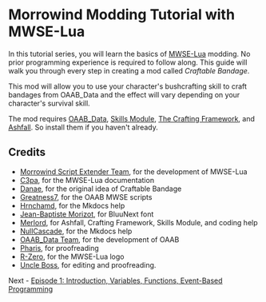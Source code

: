 # Morrowind Modding Tutorial with MWSE-Lua

In this tutorial series, you will learn the basics of [MWSE-Lua](https://mwse.github.io/MWSE/) modding. No prior programming experience is required to follow along. This guide will walk you through every step in creating a mod called *Craftable Bandage*.

This mod will allow you to use your character's bushcrafting skill to craft bandages from OAAB_Data and the effect will vary depending on your character's survival skill. 

The mod requires [OAAB_Data](https://www.nexusmods.com/morrowind/mods/49042), [Skills Module](https://www.nexusmods.com/morrowind/mods/46034), [The Crafting Framework](https://www.nexusmods.com/morrowind/mods/51009), and [Ashfall](https://www.nexusmods.com/morrowind/mods/49057). So install them if you haven't already.

## Credits

- [Morrowind Script Extender Team](https://mwse.github.io/MWSE/#authors), for the development of MWSE-Lua
- [C3pa](https://github.com/C3pa), for the MWSE-Lua documentation
- [Danae](https://www.nexusmods.com/morrowind/users/1233897), for the original idea of Craftable Bandage
- [Greatness7](https://github.com/Greatness7), for the OAAB MWSE scripts
- [Hrnchamd](https://github.com/Hrnchamd), for the Mkdocs help
- [Jean-Baptiste Morizot](http://cargocollective.com/jbmorizot/), for BluuNext font
- [Merlord](https://github.com/jhaakma), for Ashfall, Crafting Framework, Skills Module, and coding help
- [NullCascade](https://github.com/NullCascade), for the Mkdocs help
- [OAAB_Data Team](https://github.com/Of-Ash-And-Blight/OAAB-Data), for the development of OAAB
- [Pharis](https://github.com/PharisMods), for proofreading
- [R-Zero](https://github.com/Reizeron), for the MWSE-Lua logo
- [Uncle Boss](), for editing and proofreading.

Next - [Episode 1: Introduction, Variables, Functions, Event-Based Programming](https://amaliegay.github.io/mwse-modding-tutorial/1_introduction/)

